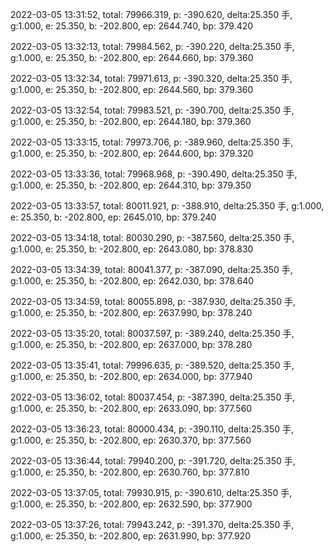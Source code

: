2022-03-05 13:31:52, total: 79966.319, p: -390.620, delta:25.350 手, g:1.000, e: 25.350, b: -202.800, ep: 2644.740, bp: 379.420

2022-03-05 13:32:13, total: 79984.562, p: -390.220, delta:25.350 手, g:1.000, e: 25.350, b: -202.800, ep: 2644.660, bp: 379.360

2022-03-05 13:32:34, total: 79971.613, p: -390.320, delta:25.350 手, g:1.000, e: 25.350, b: -202.800, ep: 2644.560, bp: 379.360

2022-03-05 13:32:54, total: 79983.521, p: -390.700, delta:25.350 手, g:1.000, e: 25.350, b: -202.800, ep: 2644.180, bp: 379.360

2022-03-05 13:33:15, total: 79973.706, p: -389.960, delta:25.350 手, g:1.000, e: 25.350, b: -202.800, ep: 2644.600, bp: 379.320

2022-03-05 13:33:36, total: 79968.968, p: -390.490, delta:25.350 手, g:1.000, e: 25.350, b: -202.800, ep: 2644.310, bp: 379.350

2022-03-05 13:33:57, total: 80011.921, p: -388.910, delta:25.350 手, g:1.000, e: 25.350, b: -202.800, ep: 2645.010, bp: 379.240

2022-03-05 13:34:18, total: 80030.290, p: -387.560, delta:25.350 手, g:1.000, e: 25.350, b: -202.800, ep: 2643.080, bp: 378.830

2022-03-05 13:34:39, total: 80041.377, p: -387.090, delta:25.350 手, g:1.000, e: 25.350, b: -202.800, ep: 2642.030, bp: 378.640

2022-03-05 13:34:59, total: 80055.898, p: -387.930, delta:25.350 手, g:1.000, e: 25.350, b: -202.800, ep: 2637.990, bp: 378.240

2022-03-05 13:35:20, total: 80037.597, p: -389.240, delta:25.350 手, g:1.000, e: 25.350, b: -202.800, ep: 2637.000, bp: 378.280

2022-03-05 13:35:41, total: 79996.635, p: -389.520, delta:25.350 手, g:1.000, e: 25.350, b: -202.800, ep: 2634.000, bp: 377.940

2022-03-05 13:36:02, total: 80037.454, p: -387.390, delta:25.350 手, g:1.000, e: 25.350, b: -202.800, ep: 2633.090, bp: 377.560

2022-03-05 13:36:23, total: 80000.434, p: -390.110, delta:25.350 手, g:1.000, e: 25.350, b: -202.800, ep: 2630.370, bp: 377.560

2022-03-05 13:36:44, total: 79940.200, p: -391.720, delta:25.350 手, g:1.000, e: 25.350, b: -202.800, ep: 2630.760, bp: 377.810

2022-03-05 13:37:05, total: 79930.915, p: -390.610, delta:25.350 手, g:1.000, e: 25.350, b: -202.800, ep: 2632.590, bp: 377.900

2022-03-05 13:37:26, total: 79943.242, p: -391.370, delta:25.350 手, g:1.000, e: 25.350, b: -202.800, ep: 2631.990, bp: 377.920